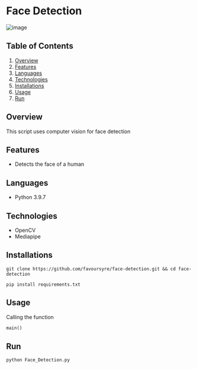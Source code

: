 # Face Detection

![image](https://drive.google.com/uc?export=download&id=1yAcsvNSHjWhUb7H2Fu-0yEQNxVKJCgoL)

## Table of Contents

1. [Overview](#overview)
2. [Features](#features)
3. [Languages](#languages)
4. [Technologies](#technologies)
5. [Installations](#installations)
6. [Usage](#usage)
7. [Run](#run)

## Overview

This script uses computer vision for face detection

## Features

- Detects the face of a human

## Languages

- Python 3.9.7

## Technologies

- OpenCV
- Mediapipe

## Installations

```shell
git clone https://github.com/favoursyre/face-detection.git && cd face-detection
```

```shell
pip install requirements.txt
```

## Usage

Calling the function

```python
main()
```

## Run

```bash
python Face_Detection.py
```
